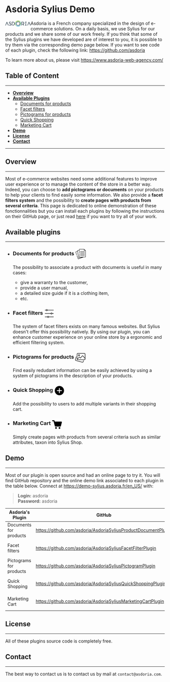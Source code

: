 # Asdoria Sylius Demo

<p>
    <img align="left" src="documentation/asdoria-logo.png" width="80" alt="">
</p>

Asdoria is a French company specialized in the design of e-commerce solutions. On a daily basis, we use Sylius for our products and we share some of our work freely. If you think that some of the Sylius plugins we have developed are of interest to you, it is possible to try them via the corresponding demo page below.
If you want to see code of each plugin, check the following link: https://github.com/asdoria

To learn more about us, please visit https://www.asdoria-web-agency.com/

## Table of Content
***

* [**Overview**](#overview)
* [**Available Plugins**](#available-plugins)
    * [Documents for products](#documents-for-products)
    * [Facet filters](#facet-filters)
    * [Pictograms for products](#pictograms-for-products)
    * [Quick Shopping](#quick-shopping)
    * [Marketing Cart](#marketing-cart)
* [**Demo**](#demo)
* [**License**](#license)
* [**Contact**](#contact)
***

## Overview
***

Most of e-commerce websites need some additional features to improve user experience or to manage the content of the store in a better way. Indeed, you can choose to **add pictograms or documents** on your products to help your clients to find easily some information. We also provide a **facet filters system** and the possibility to **create pages with products from several criteria**. This page is dedicated to online demonstration of these fonctionnalities but you can install each plugins by following the instructions on their GitHub page, or just read [here](#local-installation-if-wanted) if you want to try all of your work.

## Available plugins
***
* ### Documents for products <img src="documentation/documents.png" width="32" alt="" style="vertical-align: middle">

  The possibility to associate a product with documents is useful in many cases:

    * give a warranty to the customer,
    * provide a user manual,
    * a detailed size guide if it is a clothing item,
    * etc.

* ### Facet filters <img src="documentation/filters.png" width="32" alt="" style="vertical-align: middle">

  The system of facet filters exists on many famous websites. But Sylius doesn't offer this possibility natively. By using our plugin, you can enhance customer experience on your online store by a ergonomic and efficient filtering system.

* ### Pictograms for products <img src="documentation/pictograms.png" width="32" alt="" style="vertical-align: middle">

  Find easily redudant information can be easily achieved by using a system of pictograms in the description of your products.

* ### Quick Shopping <img src="documentation/quickshopping.png" width="32" alt="" style="vertical-align: middle">

  Add the possibility to users to add multiple variants in their shopping cart.

* ### Marketing Cart <img src="documentation/cart.png" width="31" alt="" style="vertical-align: middle">

  Simply create pages with products from several criteria such as similar attributes, taxon into Sylius Shop.

## Demo
***
Most of our plugin is open source and had an online page to try it. You will find GitHub repository and the online demo link associated to each plugin in the table below.
Connect at https://demo-sylius.asdoria.fr/en_US/ with:
> **Login:** asdoria \
> **Password:** asdoria

| Asdoria's Plugin        | GitHub                                                        | Online Demo                                                            |
|-------------------------|---------------------------------------------------------------|------------------------------------------------------------------------|
| Documents for products  | https://github.com/asdoria/AsdoriaSyliusProductDocumentPlugin | https://demo-sylius.asdoria.fr/admin/document-types/                   |
| Facet filters           | https://github.com/asdoria/AsdoriaSyliusFacetFilterPlugin     | https://demo-sylius.asdoria.fr/admin/facet-filters/                    |
| Pictograms for products | https://github.com/asdoria/AsdoriaSyliusPictogramPlugin       | https://demo-sylius.asdoria.fr/admin/pictogram-groups/                 |
| Quick Shopping          | https://github.com/asdoria/AsdoriaSyliusQuickShoppingPlugin   | https://demo-sylius.asdoria.fr/en_US/quick-shopping                    |
| Marketing Cart          | https://github.com/asdoria/AsdoriaSyliusMarketingCartPlugin   | https://demo-sylius.asdoria.fr/en_US/marketing-carts/summer-collection |


## License
***

All of these plugins source code is completely free.

## Contact
***

The best way to contact us is to contact us by mail at `contact@asdoria.com`.
